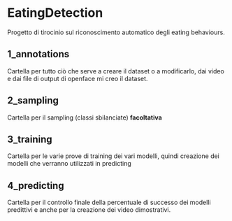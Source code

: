 # EatingDetection

Progetto di tirocinio sul riconoscimento automatico degli eating behaviours.

## 1_annotations

Cartella per tutto ciò che serve a creare il dataset o a modificarlo, dai video e dai file di output di openface mi creo il dataset.

## 2_sampling

Cartella per il sampling (classi sbilanciate) **facoltativa**

## 3_training

Cartella per le varie prove di training dei vari modelli, quindi creazione dei modelli che verranno utilizzati in predicting

## 4_predicting

Cartella per il controllo finale della percentuale di successo dei modelli predittivi e anche per la creazione dei video dimostrativi.